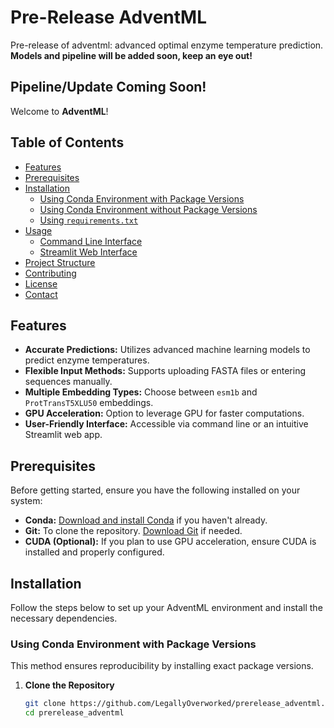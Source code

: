 # Pre-Release AdventML
Pre-release of adventml: advanced optimal enzyme temperature prediction. **Models and pipeline will be added soon, keep an eye out!** 

## Pipeline/Update Coming Soon!

Welcome to **AdventML**!

## Table of Contents

- [Features](#features)
- [Prerequisites](#prerequisites)
- [Installation](#installation)
  - [Using Conda Environment with Package Versions](#using-conda-environment-with-package-versions)
  - [Using Conda Environment without Package Versions](#using-conda-environment-without-package-versions)
  - [Using `requirements.txt`](#using-requirementstxt)
- [Usage](#usage)
  - [Command Line Interface](#command-line-interface)
  - [Streamlit Web Interface](#streamlit-web-interface)
- [Project Structure](#project-structure)
- [Contributing](#contributing)
- [License](#license)
- [Contact](#contact)

## Features

- **Accurate Predictions:** Utilizes advanced machine learning models to predict enzyme temperatures.
- **Flexible Input Methods:** Supports uploading FASTA files or entering sequences manually.
- **Multiple Embedding Types:** Choose between `esm1b` and `ProtTransT5XLU50` embeddings.
- **GPU Acceleration:** Option to leverage GPU for faster computations.
- **User-Friendly Interface:** Accessible via command line or an intuitive Streamlit web app.

## Prerequisites

Before getting started, ensure you have the following installed on your system:

- **Conda:** [Download and install Conda](https://docs.conda.io/en/latest/miniconda.html) if you haven't already.
- **Git:** To clone the repository. [Download Git](https://git-scm.com/downloads) if needed.
- **CUDA (Optional):** If you plan to use GPU acceleration, ensure CUDA is installed and properly configured.

## Installation

Follow the steps below to set up your AdventML environment and install the necessary dependencies.

### Using Conda Environment with Package Versions

This method ensures reproducibility by installing exact package versions.

1. **Clone the Repository**

   ```bash
   git clone https://github.com/LegallyOverworked/prerelease_adventml.git
   cd prerelease_adventml